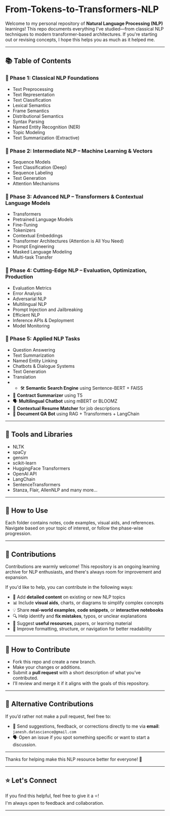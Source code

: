# From-Tokens-to-Transformers-NLP

Welcome to my personal repository of **Natural Language Processing (NLP)** learnings! This repo documents everything I've studied—from classical NLP techniques to modern transformer-based architectures. If you're starting out or revising concepts, I hope this helps you as much as it helped me.

---

## 📚 Table of Contents

### 🔹 Phase 1: Classical NLP Foundations
- Text Preprocessing
- Text Representation
- Text Classification
- Lexical Semantics
- Frame Semantics
- Distributional Semantics
- Syntax Parsing
- Named Entity Recognition (NER)
- Topic Modeling
- Text Summarization (Extractive)

### 🔹 Phase 2: Intermediate NLP – Machine Learning & Vectors
- Sequence Models
- Text Classification (Deep)
- Sequence Labeling
- Text Generation
- Attention Mechanisms

### 🔹 Phase 3: Advanced NLP – Transformers & Contextual Language Models
- Transformers
- Pretrained Language Models
- Fine-Tuning
- Tokenizers
- Contextual Embeddings
- Transformer Architectures (Attention is All You Need)
- Prompt Engineering
- Masked Language Modeling
- Multi-task Transfer

### 🔹 Phase 4: Cutting-Edge NLP – Evaluation, Optimization, Production
- Evaluation Metrics
- Error Analysis
- Adversarial NLP
- Multilingual NLP
- Prompt Injection and Jailbreaking
- Efficient NLP
- Inference APIs & Deployment
- Model Monitoring

### 🔹 Phase 5: Applied NLP Tasks
- Question Answering
- Text Summarization
- Named Entity Linking
- Chatbots & Dialogue Systems
- Text Generation
- Translation
- - 🛠 **Semantic Search Engine** using Sentence-BERT + FAISS
- 🧾 **Contract Summarizer** using T5
- 🗣 **Multilingual Chatbot** using mBERT or BLOOMZ
- 🧠 **Contextual Resume Matcher** for job descriptions
- 📖 **Document QA Bot** using RAG + Transformers + LangChain

---

## 🧰 Tools and Libraries
- NLTK
- spaCy
- gensim
- scikit-learn
- HuggingFace Transformers
- OpenAI API
- LangChain
- SentenceTransformers
- Stanza, Flair, AllenNLP
and many more...
---

## 📖 How to Use
Each folder contains notes, code examples, visual aids, and references. Navigate based on your topic of interest, or follow the phase-wise progression.

---

## 🤝 Contributions

Contributions are warmly welcome! This repository is an ongoing learning archive for NLP enthusiasts, and there's always room for improvement and expansion.

If you'd like to help, you can contribute in the following ways:

* 📝 Add **detailed content** on existing or new NLP topics
* 📊 Include **visual aids**, charts, or diagrams to simplify complex concepts
* 💡 Share **real-world examples**, **code snippets**, or **interactive notebooks**
* 🔍 Help identify and **fix mistakes**, typos, or unclear explanations
* 🧠 Suggest **useful resources**, papers, or learning material
* 💬 Improve formatting, structure, or navigation for better readability

---

## 🚀 How to Contribute

* Fork this repo and create a new branch.
* Make your changes or additions.
* Submit a **pull request** with a short description of what you’ve contributed.
* I’ll review and merge it if it aligns with the goals of this repository.

---

## 📩 Alternative Contributions

If you’d rather not make a pull request, feel free to:

* 📧 Send suggestions, feedback, or corrections directly to me via **email**: `janesh.datascience@gmail.com`
* 🗣️ Open an issue if you spot something specific or want to start a discussion.

---

Thanks for helping make this NLP resource better for everyone! 🌟

---

## ⭐ Let's Connect
If you find this helpful, feel free to give it a ⭐!  
I'm always open to feedback and collaboration.

---
